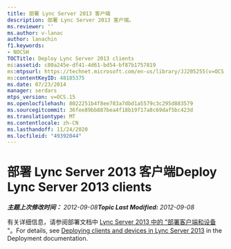 ```yaml
---
title: 部署 Lync Server 2013 客户端
description: 部署 Lync Server 2013 客户端。
ms.reviewer: ''
ms.author: v-lanac
author: lanachin
f1.keywords:
- NOCSH
TOCTitle: Deploy Lync Server 2013 clients
ms:assetid: c80a245e-df41-4d61-bd54-bf87b1757819
ms:mtpsurl: https://technet.microsoft.com/en-us/library/JJ205255(v=OCS.15)
ms:contentKeyID: 48185375
ms.date: 07/23/2014
manager: serdars
mtps_version: v=OCS.15
ms.openlocfilehash: 8022251b4f8ee783a7dbd1a5579c3c295d883579
ms.sourcegitcommit: 36fee89bb887bea4f18b19f17a8c69daf5bc423d
ms.translationtype: MT
ms.contentlocale: zh-CN
ms.lasthandoff: 11/24/2020
ms.locfileid: "49392044"
---
```

# <a name="deploy-lync-server-2013-clients"></a><span data-ttu-id="c5977-103">部署 Lync Server 2013 客户端</span><span class="sxs-lookup"><span data-stu-id="c5977-103">Deploy Lync Server 2013 clients</span></span>

<div data-xmlns="http://www.w3.org/1999/xhtml">

<div class="topic" data-xmlns="http://www.w3.org/1999/xhtml" data-msxsl="urn:schemas-microsoft-com:xslt" data-cs="https://msdn.microsoft.com/">

<div data-asp="https://msdn2.microsoft.com/asp">



</div>

<div id="mainSection">

<div id="mainBody"><span data-ttu-id="c5977-104">

<span> </span></span><span class="sxs-lookup"><span data-stu-id="c5977-104">

<span> </span></span></span>

<span data-ttu-id="c5977-105">_**主题上次修改时间：** 2012-09-08_</span><span class="sxs-lookup"><span data-stu-id="c5977-105">_**Topic Last Modified:** 2012-09-08_</span></span>

<span data-ttu-id="c5977-106">有关详细信息，请参阅部署文档中 [Lync Server 2013 中的 "部署客户端和设备](lync-server-2013-deploying-clients-and-devices.md) "。</span><span class="sxs-lookup"><span data-stu-id="c5977-106">For details, see [Deploying clients and devices in Lync Server 2013](lync-server-2013-deploying-clients-and-devices.md) in the Deployment documentation.</span></span>

<span data-ttu-id="c5977-107"></div>

<span> </span>

</div>

</div>

</span><span class="sxs-lookup"><span data-stu-id="c5977-107"></div>

<span> </span>

</div>

</div>

</span></span></div>

